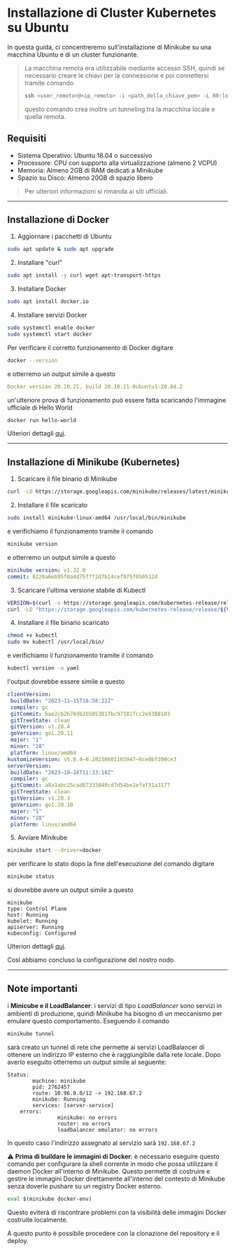 # Installazione di Cluster Kubernetes su Ubuntu

In questa guida, ci concentreremo sull'installazione di Minikube su una macchina Ubuntu e di un cluster funzionante.

> La macchina remota era utilizzabile mediante accesso SSH, quindi se necessario creare le chiavi per la connessione e poi connettersi tramite comando
> ```sh
> ssh <user_remoto>@<ip_remoto> -i <path_della_chiave_pem> -L 80:localhost:80
> ```
> questo comando crea inoltre un tunneling tra la macchina locale e quella remota.

## Requisiti
- Sistema Operativo: Ubuntu 18.04 o successivo
- Processore: CPU con supporto alla virtualizzazione (almeno 2 VCPU)
- Memoria: Almeno 2GB di RAM dedicati a Minikube
- Spazio su Disco: Almeno 20GB di spazio libero

> Per ulteriori informazioni si rimanda ai siti ufficiali.

---

## Installazione di Docker

1. Aggiornare i pacchetti di Ubuntu
```sh
sudo apt update & sudo apt upgrade
```

2. Installare "curl"
```sh
sudo apt install -y curl wget apt-transport-https
```

3. Installare Docker
```sh
sudo apt install docker.io
```

4. Installare servizi Docker
```sh
sudo systemctl enable docker
sudo systemctl start docker
```
Per verificare il corretto funzionamento di Docker digitare
```sh
docker --version
```
e otterremo un output simile a questo
```yaml
Docker version 20.10.21, build 20.10.21-0ubuntu1~20.04.2
```
un'ulteriore prova di funzionamento può essere fatta scaricando l'immagine ufficiale di Hello World
```sh
docker run hello-world
```

Ulteriori dettagli [qui](https://medium.com/@areesmoon/installing-docker-on-ubuntu-20-04-lts-focal-fossa-be807a50d16f).

---


## Installazione di Minikube (Kubernetes)


1. Scaricare il file binario di Minikube
```sh
curl -LO https://storage.googleapis.com/minikube/releases/latest/minikube-linux-amd64
```

2. Installare il file scaricato
```sh
sudo install minikube-linux-amd64 /usr/local/bin/minikube
```
e verifichiamo il funzionamento tramite il comando
```sh
minikube version
```
e otterremo un output simile a questo
```yaml
minikube version: v1.32.0
commit: 8220a6eb95f0a4d75f7f2d7b14cef975f050512d
```

3. Scaricare l'ultima versione stabile di Kubectl
```sh
VERSION=$(curl -s https://storage.googleapis.com/kubernetes-release/release/stable.txt)
curl -LO "https://storage.googleapis.com/kubernetes-release/release/${VERSION}/bin/linux/amd64/kubectl"

```

4. Installare il file binario scaricato
```sh
chmod +x kubectl
sudo mv kubectl /usr/local/bin/
```
e verifichiamo il funzionamento tramite il comando
```sh
kubectl version -o yaml
```
l'output dovrebbe essere simile a questo
```yaml
clientVersion:
 buildDate: "2023–11–15T16:58:22Z"
 compiler: gc
 gitCommit: bae2c62678db2b5053817bc97181fcc2e8388103
 gitTreeState: clean
 gitVersion: v1.28.4
 goVersion: go1.20.11
 major: "1"
 minor: "28"
 platform: linux/amd64
kustomizeVersion: v5.0.4–0.20230601165947–6ce0bf390ce3
serverVersion:
 buildDate: "2023–10–18T11:33:18Z"
 compiler: gc
 gitCommit: a8a1abc25cad87333840cd7d54be2efaf31a3177
 gitTreeState: clean
 gitVersion: v1.28.3
 goVersion: go1.20.10
 major: "1"
 minor: "28"
 platform: linux/amd64
```

5. Avviare Minikube
```sh
minikube start --driver=docker
```
per verificare lo stato dopo la fine dell'esecuzione del comando digitare
```sh
minikube status
```
si dovrebbe avere un output simile a questo
```
minikube
type: Control Plane
host: Running
kubelet: Running
apiserver: Running
kubeconfig: Configured
```

Ulteriori dettagli [qui](https://medium.com/@areesmoon/installing-minikube-on-ubuntu-20-04-lts-focal-fossa-b10fad9d0511).

Così abbiamo concluso la configurazione del nostro nodo.

---

## Note importanti

ℹ️ **Minicube e il LoadBalancer**: i servizi di tipo *LoadBalancer* sono servizi in ambienti di produzione, quindi Minikube ha bisogno di un meccanismo per emulare questo comportamento. Eseguendo il comando
```sh
minikube tunnel
```
sarà creato un tunnel di rete che permette ai servizi LoadBalancer di ottenere un indirizzo IP esterno che è raggiungibile dalla rete locale.
Dopo averlo eseguito otterremo un output simile al seguente:
```
Status:
        machine: minikube
        pid: 2762457
        route: 10.96.0.0/12 -> 192.168.67.2
        minikube: Running
        services: [server-service]
    errors:
                minikube: no errors
                router: no errors
                loadbalancer emulator: no errors
```
In questo caso l'indirizzo assegnato al servizio sarà `192.168.67.2`




⚠️ **Prima di buildare le immagini di Docker**: è necessario eseguire questo comando per configurare la shell corrente in modo che possa utilizzare il daemon Docker all'interno di Minikube. Questo permette di costruire e gestire le immagini Docker direttamente all'interno del contesto di Minikube senza doverle pushare su un registry Docker esterno.
```sh
eval $(minikube docker-env)
```
Questo eviterà di riscontrare problemi con la visibilità delle immagini Docker costruite localmente.

A questo punto è possibile procedere con la clonazione del repository e il deploy.



